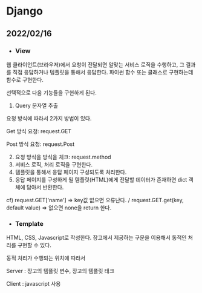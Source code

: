 # Django

## 2022/02/16

- ### **View**
 
웹 클라이언트(브라우저)에서 요청이 전달되면 알맞는 서비스 로직을 수행하고, 그 결과를 직접 응답하거나 템플릿을 통해서 응답한다. 파이썬 함수 또는 클래스로 구현하는데 함수로 구현한다.

선택적으로 다음 기능들을 구현하게 된다.

1. Query 문자열 추출

요청 방식에 따라서 2가지 방법이 있다.

Get 방식 요청: request.GET

Post 방식 요청: request.Post

2. 요청 방식을 방식을 체크: request.method 
3. 서비스 로직, 처리 로직을 구현한다.
4. 템플릿을 통해서 응답 페이지 구성되도록 처리한다.
5. 응답 페이지를 구성하게 될 템플릿(HTML)에게 전달할 데이터가 존재하면 dict 객체에 담아서 반환한다.

cf) request.GET['name'] => key값 없으면 오류난다. / request.GET.get(key, default value) => 없으면 none을 return 한다.


- ### **Template**

HTML, CSS, Javascript로 작성한다. 장고에서 제공하는 구문을 이용해서 동적인 처리를 구현할 수 있다.

동적 처리가 수행되는 위치에 따라서

Server : 장고의 템플릿 변수, 장고의 템플릿 태크

Client : javascript 사용
